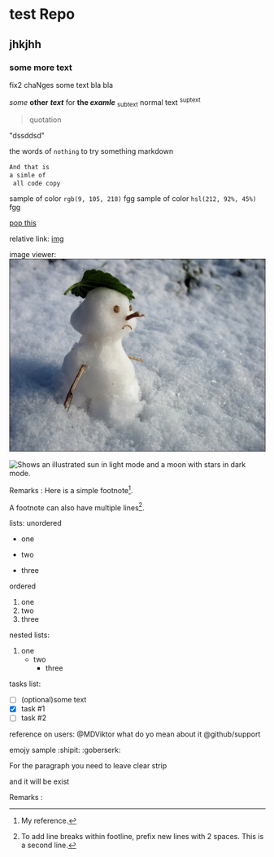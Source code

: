 # test Repo
## jhkjhh

### some more text

fix2 chaNges
some text bla bla

*some* **other** ***text*** for **the *examle***
<sub>subtext</sub>
normal text
<sup>suptext</sup>

> quotation 

"dssddsd"

the words of `nothing` to try something markdown 

```
And that is 
a simle of
 all code copy
```
sample of color `rgb(9, 105, 218)` fgg 
sample of color `hsl(212, 92%, 45%)` fgg 

[pop this](https://github.com/MDViktor/testrepo#test-repo)

relative link: [img](1.jpg)

image viewer: ![1](2.png)

<picture>
  <source media="(prefers-color-scheme: dark)" srcset="https://user-images.githubusercontent.com/25423296/163456776-7f95b81a-f1ed-45f7-b7ab-8fa810d529fa.png">
  <source media="(prefers-color-scheme: light)" srcset="https://user-images.githubusercontent.com/25423296/163456779-a8556205-d0a5-45e2-ac17-42d089e3c3f8.png">
  <img alt="Shows an illustrated sun in light mode and a moon with stars in dark mode." src="https://user-images.githubusercontent.com/25423296/163456779-a8556205-d0a5-45e2-ac17-42d089e3c3f8.png">
</picture>

Remarks :
Here is a simple footnote[^1].

A footnote can also have multiple lines[^2].

lists:
unordered
- one
+ two
* three

ordered

1. one
2. two
3. three 

nested lists:
1. one
    - two
      * three

tasks list:
- [ ] \(optional)some text 
- [x] task #1
- [ ] task #2

reference on users:
@MDViktor what do yo mean about it @github/support 

emojy sample :shipit: :goberserk:

For the  paragraph you need to leave clear strip

 and it will be exist

Remarks :
[^1]: My reference.
[^2]: To add line breaks within footline, prefix new lines with 2 spaces.
  This is a second line.